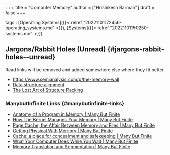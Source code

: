 +++
title = "Computer Memory"
author = ["Hrishikesh Barman"]
draft = false
+++

tags
: [Operating Systems]({{< relref "20221101172456-operating_systems.md" >}}), [Systems]({{< relref "20221101150250-systems.md" >}})


## Jargons/Rabbit Holes (Unread) {#jargons-rabbit-holes--unread}

Read links will be removed and added somewhere else where they fit better.

-   <https://www.semianalysis.com/p/the-memory-wall>
-   [Data structure alignment](https://en.wikipedia.org/wiki/Data_structure_alignment)
-   [The Lost Art of Structure Packing](http://www.catb.org/esr/structure-packing/)


### ManybutInfinite Links {#manybutinfinite-links}

-   [Anatomy of a Program in Memory | Many But Finite](https://manybutfinite.com/post/anatomy-of-a-program-in-memory/)
-   [How The Kernel Manages Your Memory | Many But Finite](https://manybutfinite.com/post/how-the-kernel-manages-your-memory/)
-   [Page Cache, the Affair Between Memory and Files | Many But Finite](https://manybutfinite.com/post/page-cache-the-affair-between-memory-and-files/)
-   [Getting Physical With Memory | Many But Finite](https://manybutfinite.com/post/getting-physical-with-memory/)
-   [Cache: a place for concealment and safekeeping | Many But Finite](https://manybutfinite.com/post/intel-cpu-caches/)
-   [What Your Computer Does While You Wait | Many But Finite](https://manybutfinite.com/post/what-your-computer-does-while-you-wait/)
-   [Memory Translation and Segmentation | Many But Finite](https://manybutfinite.com/post/memory-translation-and-segmentation/)
